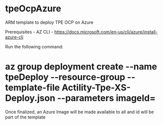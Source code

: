 # tpeOcpAzure
ARM template to deploy TPE OCP on Azure

Prerequisites - AZ CLI - https://docs.microsoft.com/en-us/cli/azure/install-azure-cli

Run the following command:
# az group deployment create --name tpeDeploy --resource-group <your-resource-group> --template-file Actility-Tpe-XS-Deploy.json --parameters imageId=<id-of-TPE-Azure-Image>

Once finalized, an Azure Image will be made available to all and id will be part of the template
